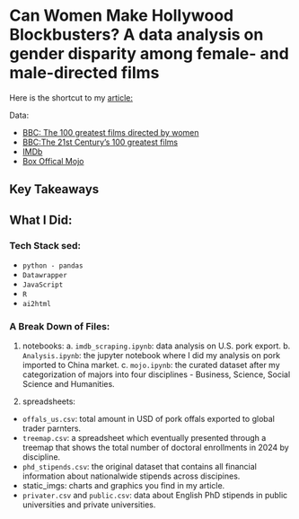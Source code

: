 # Can Women Make Hollywood Blockbusters? A data analysis on gender disparity among female- and male-directed films

Here is the shortcut to my [article:](https://yatingw24.github.io/directors)

Data:
- [BBC: The 100 greatest films directed by women](http://stats.customs.gov.cn/indexEn)
- [BBC:The 21st Century’s 100 greatest films](https://www.bbc.com/culture/article/20160819-the-21st-centurys-100-greatest-films) 
- [IMDb](https://www.imdb.com/)
- [Box Offical Mojo](https://www.boxofficemojo.com/)

## Key Takeaways 


## What I Did:
### Tech Stack sed:
 - `python - pandas`
 - `Datawrapper`
 - `JavaScript`
 - `R`
 - `ai2html`

### A Break Down of Files:
1. notebooks:
a. `imdb_scraping.ipynb`: data analysis on U.S. pork export.
b. `Analysis.ipynb`: the jupyter notebook where I did my analysis on pork imported to China market.
c. `mojo.ipynb`: the curated dataset after my categorization of majors into four disciplines - Business, Science, Social Science and Humanities. 

2. spreadsheets:
 - `offals_us.csv`: total amount in USD of pork offals exported to global trader parnters.
  - `treemap.csv`: a spreadsheet which eventually presented through a treemap that shows the total number of doctoral enrollments in 2024 by discipline. 
 - `phd_stipends.csv`: the original dataset that contains all financial information about nationalwide stipends across discipines. 
 - static_imgs: charts and graphics you find in my article.
  - `privater.csv` and `public.csv`: data about English PhD stipends in public universities and private universities. 


